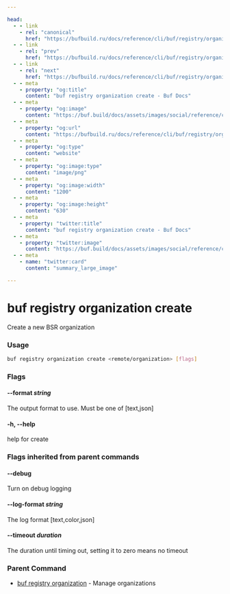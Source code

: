 ```yaml
---

head:
  - - link
    - rel: "canonical"
      href: "https://bufbuild.ru/docs/reference/cli/buf/registry/organization/create/"
  - - link
    - rel: "prev"
      href: "https://bufbuild.ru/docs/reference/cli/buf/registry/organization/"
  - - link
    - rel: "next"
      href: "https://bufbuild.ru/docs/reference/cli/buf/registry/organization/delete/"
  - - meta
    - property: "og:title"
      content: "buf registry organization create - Buf Docs"
  - - meta
    - property: "og:image"
      content: "https://buf.build/docs/assets/images/social/reference/cli/buf/registry/organization/create.png"
  - - meta
    - property: "og:url"
      content: "https://bufbuild.ru/docs/reference/cli/buf/registry/organization/create/"
  - - meta
    - property: "og:type"
      content: "website"
  - - meta
    - property: "og:image:type"
      content: "image/png"
  - - meta
    - property: "og:image:width"
      content: "1200"
  - - meta
    - property: "og:image:height"
      content: "630"
  - - meta
    - property: "twitter:title"
      content: "buf registry organization create - Buf Docs"
  - - meta
    - property: "twitter:image"
      content: "https://buf.build/docs/assets/images/social/reference/cli/buf/registry/organization/create.png"
  - - meta
    - name: "twitter:card"
      content: "summary_large_image"

---
```


# buf registry organization create

Create a new BSR organization

### Usage

```sh
buf registry organization create <remote/organization> [flags]
```

### Flags

#### \--format _string_

The output format to use. Must be one of \[text,json\]

#### \-h, --help

help for create

### Flags inherited from parent commands

#### \--debug

Turn on debug logging

#### \--log-format _string_

The log format \[text,color,json\]

#### \--timeout _duration_

The duration until timing out, setting it to zero means no timeout

### Parent Command

- [buf registry organization](../) - Manage organizations
